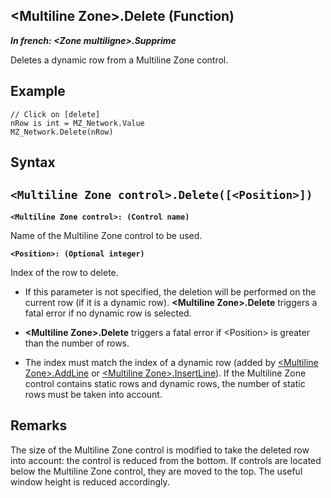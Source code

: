 


## &lt;Multiline Zone&gt;.Delete (Function)

***In french: &lt;Zone multiligne&gt;.Supprime***



<a name="XUse"></a>
<a name="Use"></a>
<a name="description"></a>
Deletes a dynamic row from a Multiline Zone control. 




<a name="Example1"></a>
<a name="sample_code"></a>

## Example


```wl
// Click on [delete]
nRow is int = MZ_Network.Value
MZ_Network.Delete(nRow)
```

<a name="XSYNTAX"></a>

## Syntax
<a name="SYNTAX1"></a>

`<Multiline Zone control>.Delete([<Position>])`
---

**`<Multiline Zone control>: (Control name)`**

Name of the Multiline Zone control to be used.

**`<Position>: (Optional integer)`**

Index of the row to delete. 

- If this parameter is not specified, the deletion will be performed on the current row (if it is a dynamic row). **&lt;Multiline Zone&gt;.Delete** triggers a fatal error if no dynamic row is selected.

- **&lt;Multiline Zone&gt;.Delete** triggers a fatal error if &lt;Position&gt; is greater than the number of rows.

- The index must match the index of a dynamic row (added by [&lt;Multiline Zone&gt;.AddLine](../WDLang1/1000020216.md) or [&lt;Multiline Zone&gt;.InsertLine](../WDLang1/1000020217.md)). If the Multiline Zone control contains static rows and dynamic rows, the number of static rows must be taken into account.






<a name="NOTE0"></a>
<a name="NOTE0_1"></a>

## Remarks
The size of the Multiline Zone control is modified to take the deleted row into account: the control is reduced from the bottom. If controls are located below the Multiline Zone control, they are moved to the top. The useful window height is reduced accordingly.


